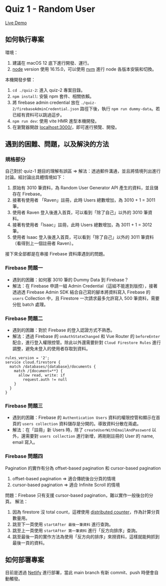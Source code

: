 # Quiz 1 - Random User

[Live Demo](https://raven-vue-quiz-1.netlify.app/)

## 如何執行專案

環境：

1. 建議在 macOS 12 底下進行開發、運行。
2. [node](https://nodejs.org/en/) version 使用 16.15.0，可以使用 [nvm](https://github.com/nvm-sh/nvm) 進行 node 各版本安裝和切換。

本機開發步驟：

1. `cd ./quiz-2`: 進入 quiz-2 專案目錄。
2. `npm install`: 安裝 npm 套件、相關依賴。
3. 將 firebase admin credential 放在 `./quiz-2/firebaseAdminCredential.json` 路徑下後，執行 `npm run dummy-data`。若已經有資料可以跳過這步。
4. `npm run dev`: 使用 vite HMR 進型本機開發。
5. 在瀏覽器開啟 [localhost:3000/](http://localhost:3000/)，即可進行預覽、開發。

## 遇到的困難、問題，以及解決的方法

### 規格部分

自己對於 quiz-1 題目的理解有誤區 => 解法：透過郵件溝通，並且將情境列出進行討論。經討論出具體情境如下：

1. 原始有 3010 筆資料，為 Random User Generator API 產生的資料，並且儲存在 Firebase。
2. 接著有使用者 「Raven」註冊，此時 Users 總數增加，為 3010 + 1 = 3011 筆。
3. 使用者 Raven 登入後進入首頁，可以看到「除了自己」以外的 3010 筆資料。
4. 接著有使用者「Isaac」註冊，此時 Users 總數增加，為 3011 + 1 = 3012 筆。
5. 使用者 Isaac 登入後進入首頁，可以看到「除了自己」以外的 3011 筆資料（看得到上一個註冊者 Raven）。

接下來全部都是在串接 Firebase 資料庫遇到的問題。

### Firebase 問題一

- 遇到的困難：如何塞 3010 筆的 Dummy Data 到 Firebase？
- 解法：在 Firebase 申請一組 Admin Credential（這組不能進到版控），接著透過透 Firebase Admin SDK 結合自己寫的腳本將資料寫入 Firebase 的 `users` Collection 中，且 Firestore 一次請求最多允許寫入 500 筆資料，需要分批 batch 處理。

### Firebase 問題二

- 遇到的困難：對於 Firebase 的登入認證方式不熟悉。
- 解法：透過 Firebase  的 `onAuthStateChanged` 和 Vue Router 的 `beforeEnter`  配合，進行登入權限控管。除此以外還需要針對 `Cloud Firestore Rules`  進行調整，避免未登入的使用者存取到資料。

```
rules_version = '2';
service cloud.firestore {
  match /databases/{database}/documents {
    match /{document=**} {
      allow read, write: if
        request.auth != null
    }
  }
}
```

### Firebase 問題三

- 遇到的困難：Firebase 的 `Authentication Users` 資料的權限控管和顯示在首頁的  `users collection` 資料儲存是分開的。導致資料分散在兩處。
- 解法：在「註冊」新 Users 時，除了 `createUserWithEmailAndPassword` 以外，還需要對 `users collection`  進行新增，將剛剛註冊的 User 的 name, email 寫入。

### Firebase 問題四

Pagination 的實作有分為 offset-based pagination 和 cursor-based pagination

1. offset-based pagination => 適合傳統後台分頁的情境
2. cursor-based pagination => 適合 Infinite Scroll 的情境

問題：Firebase 只有支援 cursor-based pagination，難以實作一般後台的分頁。
解法：

1. 因為 firestore 沒 total count，這裡使用 [distributed counter](https://firebase.google.com/docs/firestore/solutions/counters)，作為計算分頁數量用。
2. 跳至下一頁使用 `startAfter 最後一筆資料` 進行查詢。
3. 跳至上一頁使用 `startAfter 第一筆資料` 進行「反方向排序」查詢。
4. 跳至最後一頁的實作方法為使用「反方向的排序」來撈資料，這樣就能夠抓到最後一頁的資料。

## 如何部署專案

目前是透過 [Netlify](https://www.netlify.com/) 進行部署，當此 main branch 有新 commit、push 時便會自動觸發。
